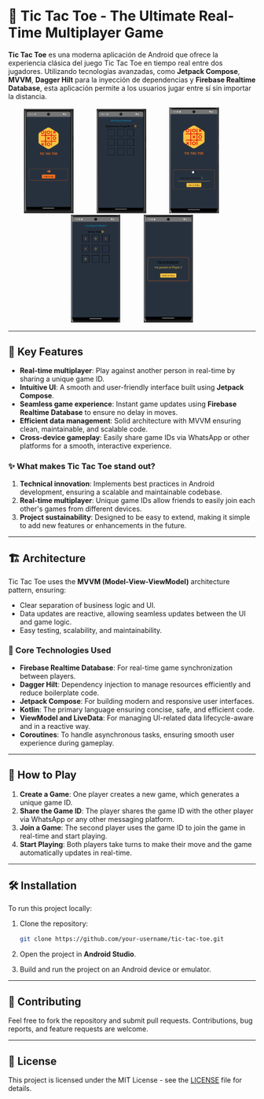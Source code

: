 # 📱 Tic Tac Toe - The Ultimate Real-Time Multiplayer Game

**Tic Tac Toe** es una moderna aplicación de Android que ofrece la experiencia clásica del juego Tic Tac Toe en tiempo real entre dos jugadores. Utilizando tecnologías avanzadas, como **Jetpack Compose**, **MVVM**, **Dagger Hilt** para la inyección de dependencias y **Firebase Realtime Database**, esta aplicación permite a los usuarios jugar entre sí sin importar la distancia.

<p align="center">  
  <img src="/app/screenshots/Tic1.png" alt="Main Screen" width="20%" style="margin-right: 40dp"> 
   &nbsp;&nbsp;&nbsp;&nbsp;&nbsp;&nbsp;&nbsp;&nbsp;&nbsp;&nbsp; <!-- 10 non-breaking spaces --> 
  <img src="/app/screenshots/Tic2.png" alt="Game Screen" width="20%" style="margin-right: 40dp"> 
   &nbsp;&nbsp;&nbsp;&nbsp;&nbsp;&nbsp;&nbsp;&nbsp;&nbsp;&nbsp; <!-- 10 non-breaking spaces --> 
  <img src="/app/screenshots/Tic3.png" alt="Game Play" width="20%" style="margin-right: 40dp">
   &nbsp;&nbsp;&nbsp;&nbsp;&nbsp;&nbsp;&nbsp;&nbsp;&nbsp;&nbsp; <!-- 10 non-breaking spaces --> 
   <img src="/app/screenshots/Tic4.png" alt="Game Play" width="20%" style="margin-right: 40dp">
   &nbsp;&nbsp;&nbsp;&nbsp;&nbsp;&nbsp;&nbsp;&nbsp;&nbsp;&nbsp; <!-- 10 non-breaking spaces --> 
   <img src="/app/screenshots/Tic5.png" alt="Game Play" width="20%" style="margin-right: 40dp">
</p>  

---

## 🌟 Key Features

- **Real-time multiplayer**: Play against another person in real-time by sharing a unique game ID.
- **Intuitive UI**: A smooth and user-friendly interface built using **Jetpack Compose**.
- **Seamless game experience**: Instant game updates using **Firebase Realtime Database** to ensure no delay in moves.
- **Efficient data management**: Solid architecture with MVVM ensuring clean, maintainable, and scalable code.
- **Cross-device gameplay**: Easily share game IDs via WhatsApp or other platforms for a smooth, interactive experience.

### ✨ What makes Tic Tac Toe stand out?

1. **Technical innovation**: Implements best practices in Android development, ensuring a scalable and maintainable codebase.
2. **Real-time multiplayer**: Unique game IDs allow friends to easily join each other's games from different devices.
3. **Project sustainability**: Designed to be easy to extend, making it simple to add new features or enhancements in the future.

---

## 🏗️ Architecture

Tic Tac Toe uses the **MVVM (Model-View-ViewModel)** architecture pattern, ensuring:

- Clear separation of business logic and UI.
- Data updates are reactive, allowing seamless updates between the UI and game logic.
- Easy testing, scalability, and maintainability.

### 🔧 Core Technologies Used

- **Firebase Realtime Database**: For real-time game synchronization between players.
- **Dagger Hilt**: Dependency injection to manage resources efficiently and reduce boilerplate code.
- **Jetpack Compose**: For building modern and responsive user interfaces.
- **Kotlin**: The primary language ensuring concise, safe, and efficient code.
- **ViewModel and LiveData**: For managing UI-related data lifecycle-aware and in a reactive way.
- **Coroutines**: To handle asynchronous tasks, ensuring smooth user experience during gameplay.

---

## 🚀 How to Play

1. **Create a Game**: One player creates a new game, which generates a unique game ID.
2. **Share the Game ID**: The player shares the game ID with the other player via WhatsApp or any other messaging platform.
3. **Join a Game**: The second player uses the game ID to join the game in real-time and start playing.
4. **Start Playing**: Both players take turns to make their move and the game automatically updates in real-time.

---

## 🛠️ Installation

To run this project locally:

1. Clone the repository:
    ```bash
    git clone https://github.com/your-username/tic-tac-toe.git
    ```

2. Open the project in **Android Studio**.

3. Build and run the project on an Android device or emulator.

---

## 🤝 Contributing

Feel free to fork the repository and submit pull requests. Contributions, bug reports, and feature requests are welcome.

---

## 📄 License

This project is licensed under the MIT License - see the [LICENSE](LICENSE) file for details.
